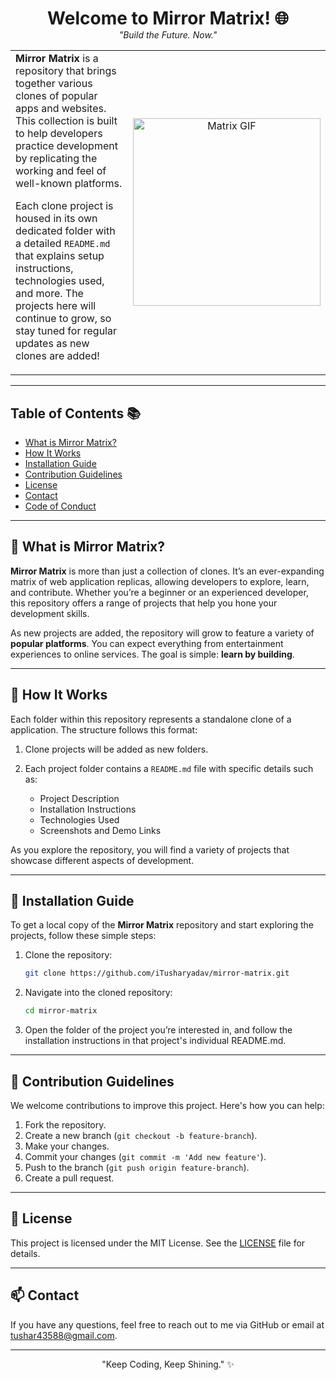 <h1 align="center" style="margin-bottom: 0;">Welcome to Mirror Matrix! 🌐</h1>
<p align="center" style="margin-top: 0;"><em>"Build the Future. Now."</em></p>

<table>
  <tr>
    <td style="width: 50%; vertical-align: middle; text-align: left;">
      <strong>Mirror Matrix</strong> is a repository that brings together various clones of popular apps and websites. This collection is built to help developers practice development by replicating the working and feel of well-known platforms.

Each clone project is housed in its own dedicated folder with a detailed `README.md` that explains setup instructions, technologies used, and more. The projects here will continue to grow, so stay tuned for regular updates as new clones are added!
    </td>
    <td style="width: 50%; vertical-align: middle; text-align: center;">
      <img src="https://media.giphy.com/media/8rSiGkyA4P1Cw/giphy.gif" alt="Matrix GIF" width="300">
    </td>
  </tr>
</table>

  <!--  ![Matrix GIF](https://media.giphy.com/media/8rSiGkyA4P1Cw/giphy.gif) -->


 <!--**Mirror Matrix** is a repository that brings together various clones of popular apps and websites. This collection is built to help developers practice frontend development by replicating the look and feel of well-known platforms.

Each clone project is housed in its own dedicated folder with a detailed `README.md` that explains setup instructions, technologies used, and more. The projects here will continue to grow, so stay tuned for regular updates as new clones are added!-->

---

## Table of Contents 📚

- [What is Mirror Matrix?](#what-is-mirror-matrix)
- [How It Works](#how-it-works)
- [Installation Guide](#installation-guide)
- [Contribution Guidelines](#contribution-guidelines)
- [License](#license)
- [Contact](#contact)
- [Code of Conduct](#book-code-of-conduct)

---

## 🤔 What is Mirror Matrix? 

**Mirror Matrix** is more than just a collection of clones. It’s an ever-expanding matrix of web application replicas, allowing developers to explore, learn, and contribute. Whether you’re a beginner or an experienced developer, this repository offers a range of projects that help you hone your development skills.

As new projects are added, the repository will grow to feature a variety of **popular platforms**. You can expect everything from entertainment experiences to online services. The goal is simple: **learn by building**.

---

## 🚀 How It Works

Each folder within this repository represents a standalone clone of a application. The structure follows this format:

1. Clone projects will be added as new folders.
2. Each project folder contains a `README.md` file with specific details such as:
   
   - Project Description
   - Installation Instructions
   - Technologies Used
   - Screenshots and Demo Links 

As you explore the repository, you will find a variety of projects that showcase different aspects of development.

---

## 🏁 Installation Guide 

To get a local copy of the **Mirror Matrix** repository and start exploring the projects, follow these simple steps:

1. Clone the repository:
   
   ```bash
   git clone https://github.com/iTusharyadav/mirror-matrix.git

3. Navigate into the cloned repository:

   ```bash
   cd mirror-matrix

3. Open the folder of the project you’re interested in, and follow the installation instructions in that project's individual README.md.

---
## 🤝 Contribution Guidelines 
We welcome contributions to improve this project. Here's how you can help:

1. Fork the repository.
2. Create a new branch (`git checkout -b feature-branch`).
3. Make your changes.
4. Commit your changes (`git commit -m 'Add new feature'`).
5. Push to the branch (`git push origin feature-branch`).
6. Create a pull request.

---
## 📜 License 

This project is licensed under the MIT License. See the [LICENSE](LICENSE) file for details.

---
## 📫 Contact 
If you have any questions, feel free to reach out to me via GitHub or email at tushar43588@gmail.com.

---
<p align="center"> "Keep Coding, Keep Shining." ✨ </p>
